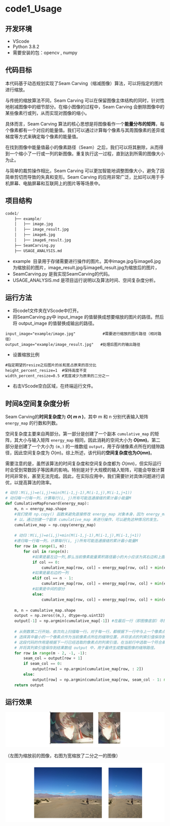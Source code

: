 # code1_Usage

## 开发环境

- VScode
- Python 3.8.2
- 需要安装的包：opencv , numpy

## 代码目标

本代码基于动态规划实现了Seam Carving（缩减图像）算法，可以将指定的图片进行缩放。

与传统的缩放算法不同，Seam Carving 可以在保留图像主体结构的同时，针对性地削减图像中的细节部分。在缩小图像的过程中，Seam Carving 会删除图像中的某些像素行或列，从而实现对图像的缩小。

具体而言，Seam Carving 算法的核心思想是将图像看作一个**能量分布的矩阵**，每个像素都有一个对应的能量值。我们可以通过计算每个像素与其周围像素的差异或梯度等方式来确定每个像素的能量值。

在找到图像中能量值最小的像素路径（Seam）之后，我们可以将其删除，从而得到一个缩小了一行或一列的新图像。重复执行这一过程，直到达到所需的图像大小为止。

与简单的裁剪操作相比，Seam Carving 可以更加智能地调整图像大小，避免了因简单剪切而导致的失真和变形。Seam Carving 的应用非常广泛，比如可以用于手机屏幕、电脑屏幕和互联网上的图片等等场景中。

## 项目结构

```python
code1/
    ├── example/
    │   ├── image.jpg
    │   ├── image_result.jpg
    │   ├── image6.jpg
    │   ├── image6_result.jpg
    ├── SeamCarving.py
    ├── USAGE_ANALYSIS.md
```

- example  目录用于存储需要进行操作的图片。其中image.jpg与image6.jpg为缩放前的图片，image_result.jpg与image6_result.jpg为缩放后的图片，
- SeamCarving.py 是我实现SeamCarving的代码。
- USAGE_ANALYSIS.md 是项目运行说明以及算法时间、空间复杂度分析。

## 运行方法

- 将code1文件夹在VScode中打开。
- 将SeamCarving.py中 input_image 的值替换成想要缩放的图片的路径。然后将 output_image 的值替换成输出的路径。

```abap
input_image="example/image.jpg"            #需要进行缩放的图片路径（相对路径）
output_image="example/image_result.jpg"   #处理后图片的输出路径
```

- 设置缩放比例

```abap
#指定期望的resize之后图片的长和宽占原来的百分比
height_percent_resize=1  #保持高度不变
width_percent_resize=0.5 #宽度减少为原来的二分之一
```

- 右击VScode空白区域，在终端运行文件。

## 时间&空间复杂度分析

 Seam Carving的**时间复杂度**为 ***O*( *m n* )**，其中 m 和 n 分别代表输入矩阵 `energy_map` 的行数和列数。

空间复杂度主要来自两部分。第一部分是创建了一个副本 `cumulative_map` 的矩阵，其大小与输入矩阵 `energy_map` 相同，因此消耗的空间大小为 ***O*(*mn*)**。第二部分是创建了一个大小为 `(m,)` 的一维数组 `output`，用于存储像素点所在的缝隙路径，因此空间复杂度为 *O*(*m*)。综上所述，该代码的**空间复杂度也为*O*(*mn*)**。

需要注意的是，虽然该算法的时间复杂度和空间复杂度都为 *O*(*mn*)，但实际运行时会受到常数因子等因素的影响。特别是对于大规模的输入矩阵，可能会导致计算时间非常长，甚至无法完成。因此，在实际应用中，我们需要针对具体问题进行调优，以提高算法的效率。

```python
# 动归：M(i,j)=e(i,j)+min⁡(M(i-1,j-1),M(i-1,j),M(i-1,j+1))
# 动归每一行每一列，计算每行(i, j)所有可能连通接缝的累计最小能量M
def CumulativeMapForward(energy_map):   
    m, n = energy_map.shape
    #我们使用 np.copy() 函数来避免直接修改 energy_map 对象本身，因为 energy_map 可能会被其他地方的代码所使用，如果直接修改 energy_map，可能会对其他部分的程序产生影响。所
    # 以，通过创建一个副本 cumulative_map 来进行操作，可以避免这种情况的发生。
    cumulative_map = np.copy(energy_map)

    # 动归：M(i,j)=e(i,j)+min⁡(M(i-1,j-1),M(i-1,j),M(i-1,j+1))
    #递归每一行每一列，计算每行(i, j)所有可能连通接缝的累计最小能量M
    for row in range(1, m):     
        for col in range(n):
            #如果是最左边一列,那么当前像素能量累积路径最小的大小应该为其右边和上面中较小的值加上其当前的值
            if col == 0:
                cumulative_map[row, col] = energy_map[row, col] + min(energy_map[row-1, col+1], energy_map[row-1, col])
            #如果是最右边的一列
            elif col == n - 1:
                cumulative_map[row, col] = energy_map[row, col] + min(energy_map[row-1, col-1], energy_map[row-1, col])
            #如果是中间的部分
            else:
                cumulative_map[row, col] = energy_map[row, col] + min(energy_map[row-1, col+1], energy_map[row-1, col], energy_map[row-1, col-1])
    
    m, n = cumulative_map.shape
    output = np.zeros((m,), dtype=np.uint32)
    output[-1] = np.argmin(cumulative_map[-1]) #在最后一行（即图像底部）寻找累积能量值最小的像素点，并保存该点的列索引值为 output[-1]。

    # 从倒数第二行开始，依次向上扫描每一行。对于每一行，都根据下一行中与上一个像素点和当前像素点相邻的三个像素的累积能量值，
    # 选择其中最小的一个像素点作为当前像素点所在的缝隙位置，并将该点的列索引值保存到结果数组 output 中。
    # 这段代码的作用是根据下一行已经选取的像素点的列索引值，在当前行中选取一个符合条件的像素点，
    # 并将其列索引值保存到结果数组 output 中，用于最终生成整幅图像的缝隙路径。
    for row in range(m - 2, -1, -1):
        seam_col = output[row + 1]
        if seam_col == 0:
            output[row] = np.argmin(cumulative_map[row, : 2])
        else:
            output[row] = np.argmin(cumulative_map[row, seam_col - 1: min(seam_col + 2, n - 1)]) + seam_col - 1
    return output
```

## 运行效果

![运行结果图1](https://github.com/deidei1210/Design-and-Analysis-of-Algorithm-Tongji/blob/master/Assignment4/SC/code1/%E8%BF%90%E8%A1%8C%E6%95%88%E6%9E%9C%E5%9B%BE/Untitled%201.png)

（左图为缩放前的图像，右图为宽缩放了二分之一的图像）

![运行结果图2](https://github.com/deidei1210/Design-and-Analysis-of-Algorithm-Tongji/blob/master/Assignment4/SC/code1/%E8%BF%90%E8%A1%8C%E6%95%88%E6%9E%9C%E5%9B%BE/Untitled.png)